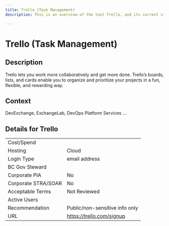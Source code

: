 ```yaml
---
title: Trello (Task Management)
description: This is an overview of the tool Trello, and its current status  within BC Gov.

---
```


# Trello (Task Management)



## Description
Trello lets you work more collaboratively and get more done. Trello’s boards, lists, and cards enable you to organize and prioritize your projects in a fun, flexible, and rewarding way.

## Context
DevExchange, ExchangeLab, DevOps Platform Services ...

##  Details for Trello

|   |   |
|---|---|
|Cost/Spend   |   |
|Hosting   | Cloud  |
|Login Type | email address |
|BC Gov Steward |  |
|Corporate PIA   | No  |
|Corporate STRA/SOAR   | No   |
|Acceptable Terms   | Not Reviewed  |
|Active Users   |   |
|Recommendation   |  Public/non-sensitive info only |
|URL   | https://trello.com/signup  |
